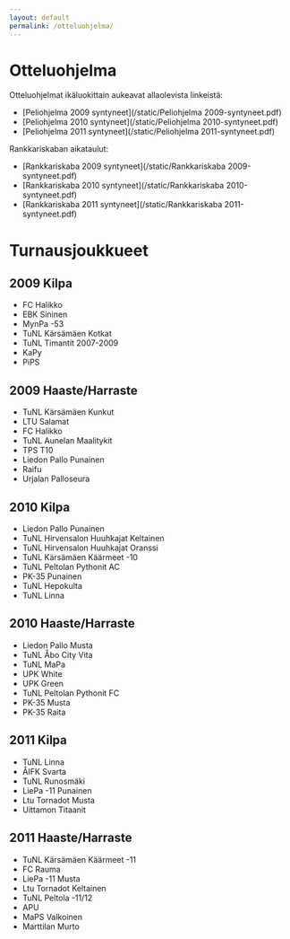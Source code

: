 ```yaml
---
layout: default
permalink: /otteluohjelma/
---
```


# Otteluohjelma

Otteluohjelmat ikäluokittain aukeavat allaolevista linkeistä:

* [Peliohjelma 2009 syntyneet](/static/Peliohjelma 2009-syntyneet.pdf)
* [Peliohjelma 2010 syntyneet](/static/Peliohjelma 2010-syntyneet.pdf)
* [Peliohjelma 2011 syntyneet](/static/Peliohjelma 2011-syntyneet.pdf)

Rankkariskaban aikataulut:

* [Rankkariskaba 2009 syntyneet](/static/Rankkariskaba 2009-syntyneet.pdf)
* [Rankkariskaba 2010 syntyneet](/static/Rankkariskaba 2010-syntyneet.pdf)
* [Rankkariskaba 2011 syntyneet](/static/Rankkariskaba 2011-syntyneet.pdf)

# Turnausjoukkueet

## 2009 Kilpa

* FC Halikko
* EBK Sininen
* MynPa -53
* TuNL Kärsämäen Kotkat
* TuNL Timantit 2007-2009
* KaPy
* PiPS

## 2009 Haaste/Harraste

* TuNL Kärsämäen Kunkut
* LTU Salamat
* FC Halikko
* TuNL Aunelan Maalitykit
* TPS T10
* Liedon Pallo Punainen
* Raifu
* Urjalan Palloseura

## 2010 Kilpa

* Liedon Pallo Punainen
* TuNL Hirvensalon Huuhkajat Keltainen
* TuNL Hirvensalon Huuhkajat Oranssi
* TuNL Kärsämäen Käärmeet -10
* TuNL Peltolan Pythonit AC
* PK-35 Punainen
* TuNL Hepokulta
* TuNL Linna

## 2010 Haaste/Harraste

* Liedon Pallo Musta
* TuNL Åbo City Vita
* TuNL MaPa
* UPK White
* UPK Green
* TuNL Peltolan Pythonit FC
* PK-35 Musta
* PK-35 Raita

## 2011 Kilpa

* TuNL Linna
* ÅIFK Svarta
* TuNL Runosmäki
* LiePa -11 Punainen
* Ltu Tornadot Musta
* Uittamon Titaanit

## 2011 Haaste/Harraste

* TuNL Kärsämäen Käärmeet -11
* FC Rauma
* LiePa -11 Musta
* Ltu Tornadot Keltainen
* TuNL Peltola -11/12
* APU
* MaPS Valkoinen
* Marttilan Murto
